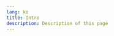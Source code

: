 ```yaml
---
lang: ko
title: Intro
description: Description of this page
---
```


<TagList category="/REACT/" />
